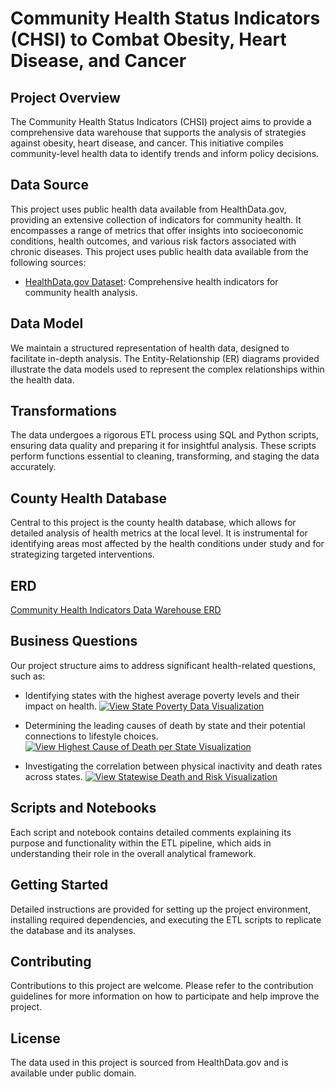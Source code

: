 # Community Health Status Indicators (CHSI) to Combat Obesity, Heart Disease, and Cancer
## Project Overview
The Community Health Status Indicators (CHSI) project aims to provide a comprehensive data warehouse that supports the analysis of strategies against obesity, heart disease, and cancer. This initiative compiles community-level health data to identify trends and inform policy decisions.

## Data Source
This project uses public health data available from HealthData.gov, providing an extensive collection of indicators for community health. It encompasses a range of metrics that offer insights into socioeconomic conditions, health outcomes, and various risk factors associated with chronic diseases.
This project uses public health data available from the following sources:
- [HealthData.gov Dataset](https://data.world/us-hhs-gov/fcdb091a-3d47-4f43-a99c-19c9e95c8ca9): Comprehensive health indicators for community health analysis.

## Data Model
We maintain a structured representation of health data, designed to facilitate in-depth analysis. The Entity-Relationship (ER) diagrams provided illustrate the data models used to represent the complex relationships within the health data.

## Transformations
The data undergoes a rigorous ETL process using SQL and Python scripts, ensuring data quality and preparing it for insightful analysis. These scripts perform functions essential to cleaning, transforming, and staging the data accurately.

## County Health Database
Central to this project is the county health database, which allows for detailed analysis of health metrics at the local level. It is instrumental for identifying areas most affected by the health conditions under study and for strategizing targeted interventions.
## ERD
[Community Health Indicators Data Warehouse ERD](./Project%20ERD.pdf)


## Business Questions
Our project structure aims to address significant health-related questions, such as:

* Identifying states with the highest average poverty levels and their impact on health.
[![View State Poverty Data Visualization](https://public.tableau.com/thumb/views/StatePovertyData/Sheet2)](https://public.tableau.com/app/profile/rishabh.chaudhary3253/viz/StatePovertyData/Sheet2?publish=yes)



* Determining the leading causes of death by state and their potential connections to lifestyle choices.
[![View Highest Cause of Death per State Visualization](https://public.tableau.com/thumb/views/Highestcauseofdeathperstate/Sheet2)](https://public.tableau.com/app/profile/rishabh.chaudhary3253/viz/Highestcauseofdeathperstate/Sheet2?publish=yes)



  
* Investigating the correlation between physical inactivity and death rates across states.
 [![View Statewise Death and Risk Visualization](https://public.tableau.com/thumb/views/StatewiseDeathandRisk/Sheet3)](https://public.tableau.com/app/profile/rishabh.chaudhary3253/viz/StatewiseDeathandRisk/Sheet3)

  
## Scripts and Notebooks
Each script and notebook contains detailed comments explaining its purpose and functionality within the ETL pipeline, which aids in understanding their role in the overall analytical framework.

## Getting Started
Detailed instructions are provided for setting up the project environment, installing required dependencies, and executing the ETL scripts to replicate the database and its analyses.

## Contributing
Contributions to this project are welcome. Please refer to the contribution guidelines for more information on how to participate and help improve the project.

## License
The data used in this project is sourced from HealthData.gov and is available under public domain. 
